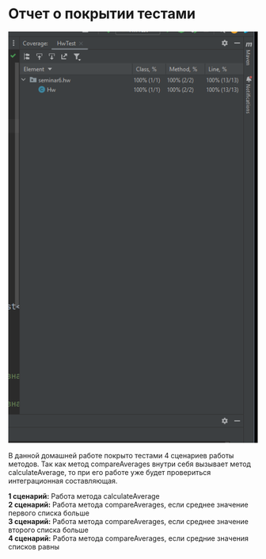 # Отчет о покрытии тестами 
![img.png](img.png)

В данной домашней работе покрыто тестами 4 сценариев работы методов. Так как метод
compareAverages внутри себя вызывает метод calculateAverage, то при его работе уже будет провериться интеграционная составляющая.

**1 сценарий:** Работа метода calculateAverage \
**2 сценарий:** Работа метода compareAverages, если среднее значение первого списка больше \
**3 сценарий:** Работа метода compareAverages, если среднее значение второго списка больше \
**4 сценарий:** Работа метода compareAverages, если средние значения списков равны



